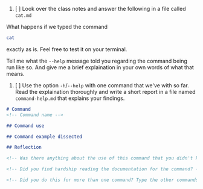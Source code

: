 1. [ ] Look over the class notes and answer the following in a file called `cat.md`

What happens if we typed the command 
```bash
cat
```
exactly as is. Feel free to test it on your terminal.

Tell me what the `--help` message told you regarding the command being run like so. 
And give me a brief explaination in your own words of what that means.

1. [ ] Use the option `-h`/`--help` with one command that we've with so far. Read the explaination thoroughly and write a short report in a file named `command-help.md` that explains your findings.

```markdown
# Command
<!-- Command name -->

## Command use

## Command example dissected

## Reflection

<!-- Was there anything about the use of this command that you didn't know before doing this activity and thought was cool? -->

<!-- Did you find hardship reading the documentation for the command? -->

<!-- Did you do this for more than one command? Type the other commands you've used the `-h` option with and anything cool that you found -->

```